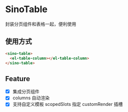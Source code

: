 # SinoTable

封装分页组件和表格一起，便利使用

## 使用方式

```html
<sino-table>
  <el-table-column></el-table-column>
</sino-table>
```

## Feature

- [x] 集成分页组件
- [x] columns 自动渲染
- [x] 支持自定义模板 scopedSlots 指定 customRender 插槽
